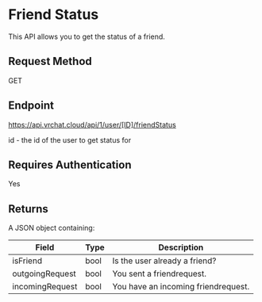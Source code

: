 # Friend Status

This API allows you to get the status of a friend.

## Request Method 
GET

## Endpoint
https://api.vrchat.cloud/api/1/user/[ID]/friendStatus

id - the id of the user to get status for

## Requires Authentication
Yes

## Returns

A JSON object containing:

Field | Type | Description
------|------|------------
isFriend | bool | Is the user already a friend?
outgoingRequest | bool | You sent a friendrequest.
incomingRequest | bool | You have an incoming friendrequest.